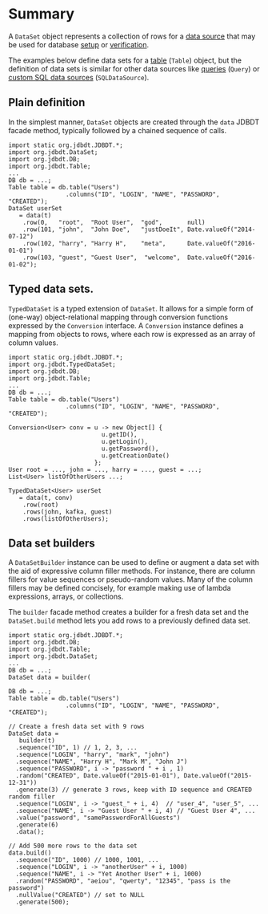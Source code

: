 
# Summary

A `DataSet` object represents a collection of rows for a [data source](DataSources.html)
that may be used for database [setup](DBSetup.html) or [verification](DBAssertions.html).

The examples below define data sets for a [table](DataSources.html#Table) (`Table`) object, 
but the definition of data sets is similar for other data sources like 
[queries](DataSources.html#Query) (`Query`) or [custom SQL data sources](DataSources.html#SQLDataSource) (`SQLDataSource`).

## Plain definition 

In the simplest manner, 
`DataSet` objects are created through the `data` JDBDT facade method,
typically followed by a chained sequence of calls.

    import static org.jdbdt.JDBDT.*;
    import org.jdbdt.DataSet;
    import org.jdbdt.DB;
    import org.jdbdt.Table;
    ...
	DB db = ...;
	Table table = db.table("Users")
	                .columns("ID", "LOGIN", "NAME", "PASSWORD", "CREATED");
	DataSet userSet 
       = data(t)
		.row(0,   "root",  "Root User",  "god",       null)
	    .row(101, "john",  "John Doe",   "justDoeIt", Date.valueOf("2014-07-12")
	    .row(102, "harry", "Harry H",    "meta",      Date.valueOf("2016-01-01")
	    .row(103, "guest", "Guest User",  "welcome",  Date.valueOf("2016-01-02");

## Typed data sets.

`TypedDataSet` is a typed extension of `DataSet`. It allows for a simple
form of (one-way) object-relational mapping through conversion functions expressed
by the `Conversion` interface. A `Conversion` instance 
defines a mapping from objects to rows, where each row is expressed as an array 
of column values.

    import static org.jdbdt.JDBDT.*;
    import org.jdbdt.TypedDataSet;
    import org.jdbdt.DB;
    import org.jdbdt.Table;
    ...
	DB db = ...;
	Table table = db.table("Users")
	                .columns("ID", "LOGIN", "NAME", "PASSWORD", "CREATED");
     
	Conversion<User> conv = u -> new Object[] {  
	                          u.getID(), 
	                          u.getLogin(),
	                          u.getPassword(),
	                          u.getCreationDate() 
	                        };
    User root = ..., john = ..., harry = ..., guest = ...;
	List<User> listOfOtherUsers ...;  
	                 
	TypedDataSet<User> userSet  
	   = data(t, conv)
		.row(root)
		.rows(john, kafka, guest)
		.rows(listOfOtherUsers);

## Data set builders
 
A `DataSetBuilder` instance can be used to define or augment a data set 
with the aid of expressive column filler methods. For instance,
there are column fillers for value sequences or pseudo-random values.
Many of the column fillers may be defined concisely, for example
making use of lambda expressions, arrays, or collections.

The `builder` facade method creates a builder for a fresh data set and
the `DataSet.build` method lets you add rows to a previously defined data
set.
    
    import static org.jdbdt.JDBDT.*;
    import org.jdbdt.DB;
    import org.jdbdt.Table;
    import org.jdbdt.DataSet;
    ...
	DB db = ...;
	DataSet data = builder(
	
	DB db = ...;
	Table table = db.table("Users")
	                .columns("ID", "LOGIN", "NAME", "PASSWORD", "CREATED");	
    
    // Create a fresh data set with 9 rows
    DataSet data = 
       builder(t)
      .sequence("ID", 1) // 1, 2, 3, ...
      .sequence("LOGIN", "harry", "mark", "john")
      .sequence("NAME", "Harry H", "Mark M", "John J")
      .sequence("PASSWORD", i -> "password " + i , 1)
      .random("CREATED", Date.valueOf("2015-01-01"), Date.valueOf("2015-12-31"))
      .generate(3) // generate 3 rows, keep with ID sequence and CREATED random filler
      .sequence("LOGIN", i -> "guest_" + i, 4)  // "user_4", "user_5", ...
      .sequence("NAME", i -> "Guest User " + i, 4) // "Guest User 4", ...
      .value("password", "samePasswordForAllGuests") 
      .generate(6)  
      .data();   
      
    // Add 500 more rows to the data set
    data.build()
      .sequence("ID", 1000) // 1000, 1001, ... 
      .sequence("LOGIN", i -> "anotherUser" + i, 1000)
      .sequence("NAME", i -> "Yet Another User" + i, 1000)
      .random("PASSWORD", "aeiou", "qwerty", "12345", "pass is the password")
      .nullValue("CREATED") // set to NULL
      .generate(500);
 
